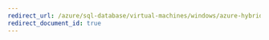```yaml
---
redirect_url: /azure/sql-database/virtual-machines/windows/azure-hybrid-benefit-ahb
redirect_document_id: true
---
```

